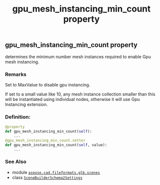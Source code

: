 ﻿---
title: gpu_mesh_instancing_min_count property
second_title: Aspose.CAD for Python via .NET API References
description: 
type: docs
weight: 50
url: /python-net/aspose.cad.fileformats.glb.scenes/scenebuilderschema2settings/gpu_mesh_instancing_min_count/
is_root: false
---

## gpu_mesh_instancing_min_count property


determines the mínimum number mesh instances required to enable Gpu mesh instancing.

### Remarks 


Set to MaxValue to disable gpu instancing.




If set to a small value like 10, any mesh instance collection smaller than this will be instantiated
using individual nodes, otherwise it will use Gpu Instancing extension.
### Definition:
```python
@property
def gpu_mesh_instancing_min_count(self):
    ...
@gpu_mesh_instancing_min_count.setter
def gpu_mesh_instancing_min_count(self, value):
    ...
```

### See Also
* module [`aspose.cad.fileformats.glb.scenes`](../../)
* class [`SceneBuilderSchema2Settings`](/cad/python-net/aspose.cad.fileformats.glb.scenes/scenebuilderschema2settings)
